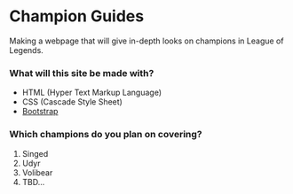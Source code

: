 # Champion Guides
Making a webpage that will give in-depth looks on champions in League of Legends.

### What will this site be made with?
- HTML (Hyper Text Markup Language)
- CSS (Cascade Style Sheet)
- [Bootstrap](www.getbootstrap.com)

### Which champions do you plan on covering?
1. Singed
2. Udyr
3. Volibear
4. TBD...